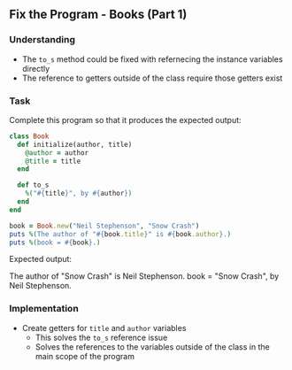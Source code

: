 ## Fix the Program - Books (Part 1)

### Understanding
- The `to_s` method could be fixed with refernecing the instance variables directly
- The reference to getters outside of the class require those getters exist

### Task
Complete this program so that it produces the expected output:

```ruby
class Book
  def initialize(author, title)
    @author = author
    @title = title
  end

  def to_s
    %("#{title}", by #{author})
  end
end

book = Book.new("Neil Stephenson", "Snow Crash")
puts %(The author of "#{book.title}" is #{book.author}.)
puts %(book = #{book}.)
```

Expected output:

The author of "Snow Crash" is Neil Stephenson.
book = "Snow Crash", by Neil Stephenson.

### Implementation
- Create getters for `title` and `author` variables
  + This solves the `to_s` reference issue
  + Solves the references to the variables outside of the class in the main scope of the program
